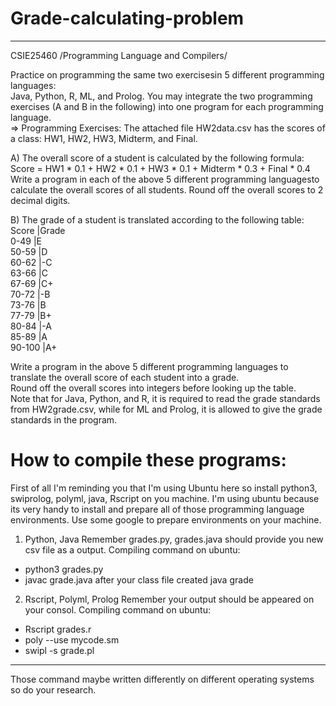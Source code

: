 # Grade-calculating-problem  
---
CSIE25460 /Programming Language and Compilers/  

Practice on programming the same two exercisesin 5 different programming languages:  
Java, Python, R, ML, and Prolog. You may integrate the two programming exercises (A and B in the following) into one program for each programming language.  
=> Programming Exercises: The attached file HW2data.csv has the scores of  
a class: HW1, HW2, HW3, Midterm, and Final.  

A) The overall score of a student is calculated by the following formula:  
Score = HW1 * 0.1 + HW2 * 0.1 + HW3 * 0.1 + Midterm * 0.3 + Final * 0.4  
Write a program in each of the above 5 different programming languagesto calculate the overall scores of all students. Round off the overall scores to 2 decimal digits.  

B) The grade of a student is translated according to the following table:  
Score  |Grade  
0-49   |E  
50-59  |D  
60-62  |-C  
63-66  |C  
67-69  |C+  
70-72  |-B  
73-76  |B  
77-79  |B+  
80-84  |-A  
85-89  |A  
90-100 |A+  

Write a program in the above 5 different programming languages to translate the overall score of each student into a grade.  
Round off the overall scores into integers before looking up the table.  
Note that for Java, Python, and R, it is required to read the grade standards from HW2grade.csv, while for ML and Prolog, it is allowed to give the grade standards in the program.  
# How to compile these programs: 
First of all I'm reminding you that I'm using Ubuntu here so install python3, swiprolog, polyml, java, Rscript on you machine. I'm using ubuntu because its very handy to install and prepare all of those programming language environments. Use some google to prepare environments on your machine. 
1. Python, Java 
Remember grades.py, grades.java should provide you new csv file as a output. 
Compiling command on ubuntu: 
- python3 grades.py 
- javac grade.java after your class file created java grade
2. Rscript, Polyml, Prolog
Remember your output should be appeared on your consol. 
Compiling command on ubuntu: 
- Rscript grades.r 
- poly --use mycode.sm
- swipl -s grade.pl
--- 
Those command maybe written differently on different operating systems so do your research. 



